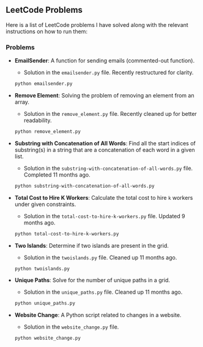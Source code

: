 ## LeetCode Problems

Here is a list of LeetCode problems I have solved along with the relevant instructions on how to run them:

### Problems

- **EmailSender**: A function for sending emails (commented-out function).
    - Solution in the `emailsender.py` file. Recently restructured for clarity.
    ```bash
    python emailsender.py
    ```

- **Remove Element**: Solving the problem of removing an element from an array.
    - Solution in the `remove_element.py` file. Recently cleaned up for better readability.
    ```bash
    python remove_element.py
    ```

- **Substring with Concatenation of All Words**: Find all the start indices of substring(s) in a string that are a concatenation of each word in a given list.
    - Solution in the `substring-with-concatenation-of-all-words.py` file. Completed 11 months ago.
    ```bash
    python substring-with-concatenation-of-all-words.py
    ```

- **Total Cost to Hire K Workers**: Calculate the total cost to hire `k` workers under given constraints.
    - Solution in the `total-cost-to-hire-k-workers.py` file. Updated 9 months ago.
    ```bash
    python total-cost-to-hire-k-workers.py
    ```

- **Two Islands**: Determine if two islands are present in the grid.
    - Solution in the `twoislands.py` file. Cleaned up 11 months ago.
    ```bash
    python twoislands.py
    ```

- **Unique Paths**: Solve for the number of unique paths in a grid.
    - Solution in the `unique_paths.py` file. Cleaned up 11 months ago.
    ```bash
    python unique_paths.py
    ```

- **Website Change**: A Python script related to changes in a website.
    - Solution in the `website_change.py` file.
    ```bash
    python website_change.py
    ```
